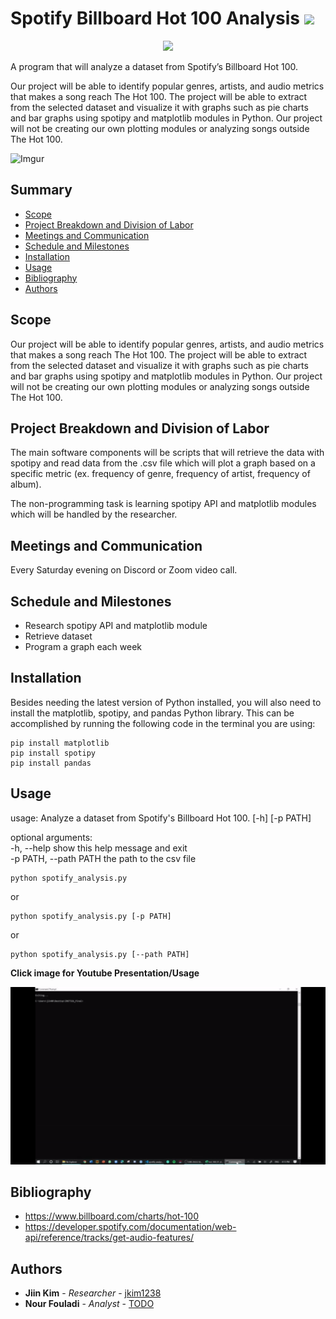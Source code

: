 # Spotify Billboard Hot 100 Analysis [![](https://img.shields.io/badge/python-3.9+-blue.svg)](https://www.python.org/downloads/)

<p align="center">
  <img src="https://imgur.com/6Mexw7E.png" />
</p>

A program that will analyze a dataset from Spotify’s Billboard Hot 100.

Our project will be able to identify popular genres, artists, and audio metrics that makes a song reach The Hot 100. The project will be able to extract from the selected dataset and visualize it with graphs such as pie charts and bar graphs using spotipy and matplotlib modules in Python. Our project will not be creating our own plotting modules or analyzing songs outside The Hot 100.

![Imgur](https://imgur.com/zl25v2f.png)

## Summary

  - [Scope](#scope)
  - [Project Breakdown and Division of Labor](#project-breakdown-and-division-of-labor)
  - [Meetings and Communication](#meetings-and-communication)
  - [Schedule and Milestones](#schedule-and-milestones)
  - [Installation](#installation)
  - [Usage](#usage)
  - [Bibliography](#bibliography)
  - [Authors](#authors)

## Scope

Our project will be able to identify popular genres, artists, and audio metrics that makes a song reach The Hot 100. The project will be able to extract from the selected dataset and visualize it with graphs such as pie charts and bar graphs using spotipy and matplotlib modules in Python. Our project will not be creating our own plotting modules or analyzing songs outside The Hot 100.

## Project Breakdown and Division of Labor

The main software components will be scripts that will retrieve the data with spotipy and read data from the .csv file which will plot a graph based on a specific metric (ex. frequency of genre, frequency of artist, frequency of album).

The non-programming task is learning spotipy API and matplotlib modules which will be handled by the researcher.

## Meetings and Communication

Every Saturday evening on Discord or Zoom video call.

## Schedule and Milestones

  - Research spotipy API and matplotlib module
  - Retrieve dataset
  - Program a graph each week
  
## Installation

Besides needing the latest version of Python installed, you will also need to install the matplotlib, spotipy, and pandas Python library. This can be accomplished by running the following code in the terminal you are using:

```
pip install matplotlib
pip install spotipy
pip install pandas
```

## Usage

usage: Analyze a dataset from Spotify's Billboard Hot 100. [-h] [-p PATH]

optional arguments:  
  -h, --help            show this help message and exit  
  -p PATH, --path PATH  the path to the csv file

```
python spotify_analysis.py
```
or
```
python spotify_analysis.py [-p PATH]
```
or
```
python spotify_analysis.py [--path PATH]
```

**Click image for Youtube Presentation/Usage**

[![INST326 Final Project Presentation Spotify Analysis](readme-files/INST326_Final_Project_Presentation_Spotify_Analysis.gif)](https://www.youtube.com/watch?v=ZD7cg94gz2U)

## Bibliography

  - https://www.billboard.com/charts/hot-100
  - https://developer.spotify.com/documentation/web-api/reference/tracks/get-audio-features/

## Authors

  - **Jiin Kim** - *Researcher* -
    [jkim1238](https://github.com/jkim1238)
  - **Nour Fouladi** - *Analyst* -
    [TODO](https://github.com/jkim1238)
